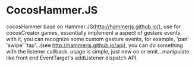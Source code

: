 # CocosHammer.JS
cocosHammer base on Hammer.JS(http://hammerjs.github.io/), use for cocosCreator games, essentially implement a aspect of gesture events, with it, you can recognize some custom gesture events, for example, 'pan' 'swipe' 'tap'...(see http://hammerjs.github.io/api), you can do something with the listener callback. usage is simple, just new on or emit...manipulate like front end EventTarget's addListener dispatch API.

